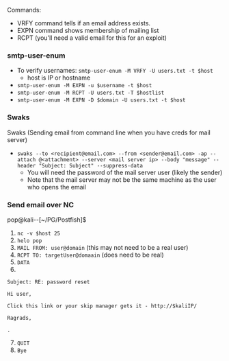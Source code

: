 Commands:
- VRFY command tells if an email address exists.
- EXPN command shows membership of mailing list
- RCPT (you'll need a valid email for this for an exploit)

### smtp-user-enum
- To verify usernames: `smtp-user-enum -M VRFY -U users.txt -t $host` 
	- host is IP or hostname
- `smtp-user-enum -M EXPN -u $username -t $host`
- `smtp-user-enum -M RCPT -U users.txt -T $hostlist`
- `smtp-user-enum -M EXPN -D $domain -U users.txt -t $host`

### Swaks
Swaks (Sending email from command line when you have creds for mail server)
- `swaks --to <recipient@email.com> --from <sender@email.com> -ap --attach @<attachment> --server <mail server ip> --body "message" --header "Subject: Subject" --suppress-data`
	- You will need the password of the mail server user (likely the sender)
	- Note that the mail server may not be the same machine as the user who opens the email

### Send email over NC
pop@kali--[~/PG/Postfish]$
1. `nc -v $host 25`
2. `helo pop`
3. `MAIL FROM: user@domain` (this may not need to be a real user)
4. `RCPT TO: targetUser@domaain` (does need to be real)
5. `DATA`
6. 
```
Subject: RE: password reset

Hi user, 

Click this link or your skip manager gets it - http://$kaliIP/

Ragrads, 

.   
```
7. `QUIT`
8. `Bye`
